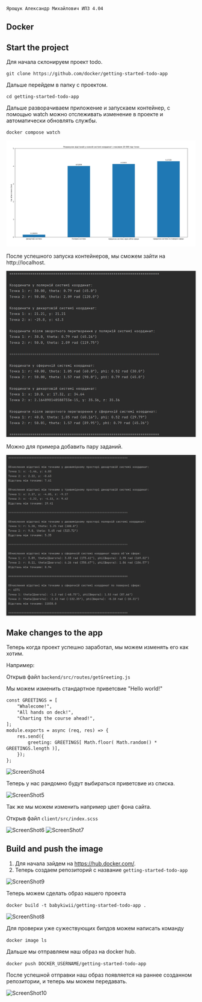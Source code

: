 `Ярощук Александр Михайлович ИПЗ 4.04`
## Docker

## Start the project
Для начала склонируем проект todo.
```
git clone https://github.com/docker/getting-started-todo-app
```
Дальше перейдем в папку с проектом.
```
cd getting-started-todo-app
```
Дальше разворачиваем приложение и запускаем контейнер, с помощью watch можно отслеживать изменение в проекте и автоматически обновлять службы.
```
docker compose watch
```
![ScreenShot1](screenshots/Screenshot_1.jpg)

После успешного запуска контейнеров, мы сможем зайти на http://localhost.

![ScreenShot2](screenshots/Screenshot_2.jpg)

Можно для примера добавить пару заданий.

![ScreenShot3](screenshots/Screenshot_3.jpg)

## Make changes to the app

Теперь когда проект успешно заработал, мы можем изменять его как хотим.

Например:

Открыв файл `backend/src/routes/getGreeting.js`

Мы можем изменить стандартное приветсвие "Hello world!"
```
const GREETINGS = [
    "Whalecome!",
    "All hands on deck!",
    "Charting the course ahead!",
];
module.exports = async (req, res) => {
    res.send({
        greeting: GREETINGS[ Math.floor( Math.random() * GREETINGS.length )],
    });
};
```
![ScreenShot4](screenshots/Screenshot_4.jpg)

Теперь у нас рандомно будут выбираться приветсвие из списка.

![ScreenShot5](screenshots/Screenshot_5.jpg)

Так же мы можем изменить например цвет фона сайта.

Открыв файл `client/src/index.scss`

![ScreenShot6](screenshots/Screenshot_6.jpg)
![ScreenShot7](screenshots/Screenshot_7.jpg)

## Build and push the image

1. Для начала зайдем на https://hub.docker.com/.
2. Теперь создаем репозиторий с название `getting-started-todo-app` 

![ScreenShot9](screenshots/Screenshot_9.jpg)

Теперь можем сделать образ нашего проекта

```docker build -t babykiwii/getting-started-todo-app .```

![ScreenShot8](screenshots/Screenshot_8.jpg)

Для проверки уже сужествующих билдов можем написать команду

`docker image ls`

Дальше мы отправляем наш образ на docker hub.

`docker push DOCKER_USERNAME/getting-started-todo-app`

После успешной отправки наш образ появляется на раннее созданном репозитории, и теперь мы можем передавать.

![ScreenShot10](screenshots/Screenshot_10.jpg)

